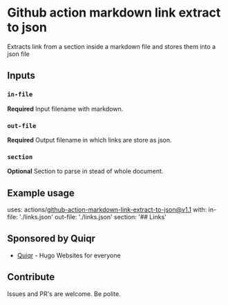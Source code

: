 # Github action markdown link extract to json

Extracts link from a section inside a markdown file and stores them into a json file

## Inputs

### `in-file`

**Required** Input filename with markdown.

### `out-file`

**Required** Output filename in which links are store as json.

### `section`

**Optional** Section to parse in stead of whole document.

## Example usage

uses: actions/github-action-markdown-link-extract-to-json@v1.1
with:
  in-file: './links.json'
  out-file: './links.json'
  section: '## Links'

## Sponsored by Quiqr

- [Quiqr](https://quiqr.org) - Hugo Websites for everyone

## Contribute

Issues and PR's are welcome. Be polite.
